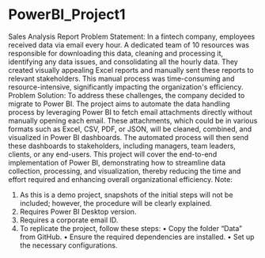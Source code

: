 # PowerBI_Project1
Sales Analysis Report
Problem Statement:
In a fintech company, employees received data via email every hour. A dedicated team of 10 resources was responsible for downloading this data, cleaning and processing it, identifying any data issues, and consolidating all the hourly data. They created visually appealing Excel reports and manually sent these reports to relevant stakeholders. This manual process was time-consuming and resource-intensive, significantly impacting the organization's efficiency.
Problem Solution:
To address these challenges, the company decided to migrate to Power BI. The project aims to automate the data handling process by leveraging Power BI to fetch email attachments directly without manually opening each email. These attachments, which could be in various formats such as Excel, CSV, PDF, or JSON, will be cleaned, combined, and visualized in Power BI dashboards. The automated process will then send these dashboards to stakeholders, including managers, team leaders, clients, or any end-users.
This project will cover the end-to-end implementation of Power BI, demonstrating how to streamline data collection, processing, and visualization, thereby reducing the time and effort required and enhancing overall organizational efficiency.
Note:
1.	As this is a demo project, snapshots of the initial steps will not be included; however, the procedure will be clearly explained.
2.	Requires Power BI Desktop version.
3.	Requires a corporate email ID.
4.	To replicate the project, follow these steps:
•	Copy the folder “Data” from GitHub.
•	Ensure the required dependencies are installed.
•	Set up the necessary configurations.


